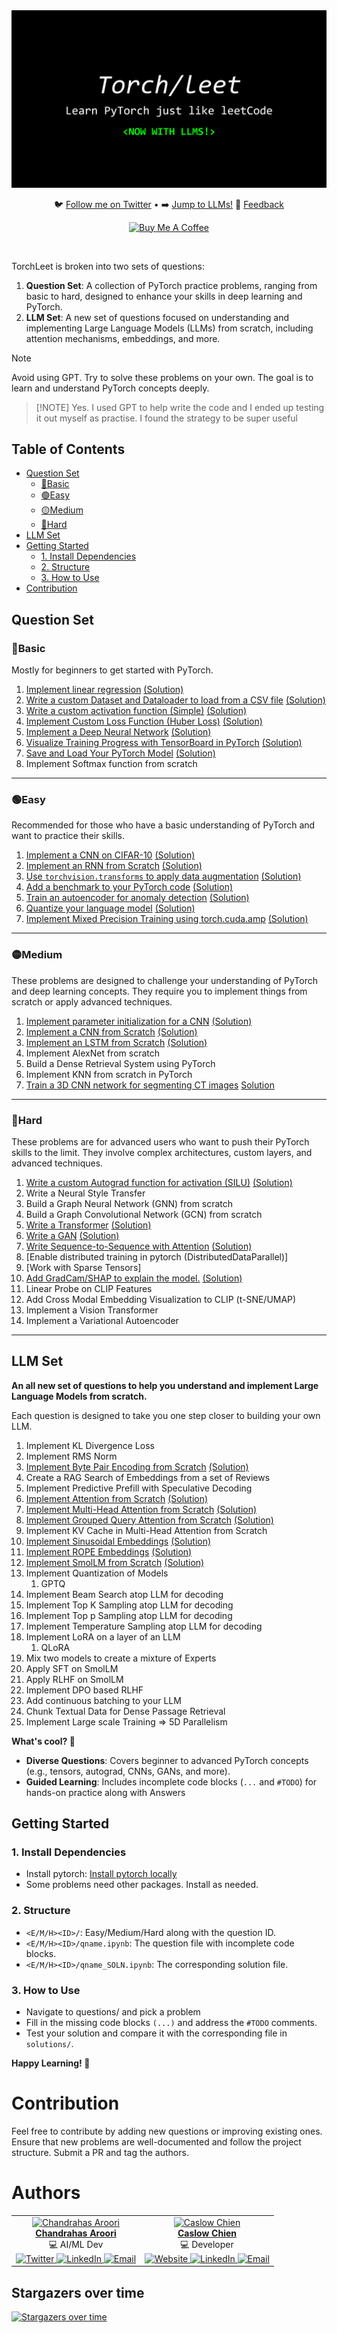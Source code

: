 <div align="center">
  <img src="torchleet-llm.png" alt="Robot Image">
  <!-- <h1>TorchLeet</h1> -->
  <p align="center">
    🐦 <a href="https://twitter.com/charoori_ai">Follow me on Twitter</a> •
    ➡️ <a href="https://github.com/Exorust/TorchLeet/tree/new-llm?tab=readme-ov-file#llm-set">Jump to LLMs!</a>
    📧 <a href="mailto:chandrahas.aroori@gmail.com?subject=LLM%20Cookbook">Feedback</a>
  </p>
  <p>
    <a href="https://www.buymeacoffee.com/charoori_ai" target="_blank"><img src="https://cdn.buymeacoffee.com/buttons/default-orange.png" alt="Buy Me A Coffee" height="39" width="170"></a>
  </p>
</div>
<br/>

TorchLeet is broken into two sets of questions:
1. **Question Set**: A collection of PyTorch practice problems, ranging from basic to hard, designed to enhance your skills in deep learning and PyTorch.
2. **LLM Set**: A new set of questions focused on understanding and implementing Large Language Models (LLMs) from scratch, including attention mechanisms, embeddings, and more.

> [!NOTE]
> Avoid using GPT. Try to solve these problems on your own. The goal is to learn and understand PyTorch concepts deeply.

>  [!NOTE] 
> Yes. I used GPT to help write the code and I ended up testing it out myself as practise. I found the strategy to be super useful

## Table of Contents
- [Question Set](#question-set)
   - [🔵Basic](#basic)
   - [🟢Easy](#easy)
   - [🟡Medium](#medium)
   - [🔴Hard](#hard)
- [LLM Set](#llm-set)
- [Getting Started](#getting-started)
   - [1. Install Dependencies](#1-install-dependencies)
   - [2. Structure](#2-structure)
   - [3. How to Use](#3-how-to-use)
- [Contribution](#contribution)


## Question Set

### 🔵Basic
Mostly for beginners to get started with PyTorch.

1. [Implement linear regression](torch/basic/lin-regression/lin-regression.ipynb) [(Solution)](torch/basic/lin-regression/lin-regression_SOLN.ipynb)
2. [Write a custom Dataset and Dataloader to load from a CSV file](torch/basic/custom-dataset/custom-dataset.ipynb) [(Solution)](torch/basic/custom-dataset/custom-dataset_SOLN.ipynb) 
3. [Write a custom activation function (Simple)](torch/basic/custom-activation/custom-activation.ipynb) [(Solution)](torch/basic/custom-activation/custom-activation_SOLN.ipynb)
4. [Implement Custom Loss Function (Huber Loss)](torch/basic/custom-loss/custom-loss.ipynb) [(Solution)](torch/basic/custom-loss/custom-loss_SOLN.ipynb)  
5. [Implement a Deep Neural Network](torch/basic/custom-DNN/custon-DNN.ipynb) [(Solution)](torch/basic/custom-DNN/custon-DNN_SOLN.ipynb)  
6. [Visualize Training Progress with TensorBoard in PyTorch](torch/basic/tensorboard/tensorboard.ipynb) [(Solution)](torch/basic/tensorboard/tensorboard_SOLN.ipynb)  
7. [Save and Load Your PyTorch Model](torch/basic/save-model/save_model.ipynb) [(Solution)](torch/basic/save-model/save_model_SOLN.ipynb) 
10. Implement Softmax function from scratch

---

### 🟢Easy
Recommended for those who have a basic understanding of PyTorch and want to practice their skills.
1. [Implement a CNN on CIFAR-10](torch/easy/cnn/CNN.ipynb) [(Solution)](torch/easy/cnn/CNN_SOLN.ipynb)  
2. [Implement an RNN from Scratch](torch/easy/rnn/RNN.ipynb) [(Solution)](torch/easy/rnn/RNN_SOLN.ipynb)  
3. [Use `torchvision.transforms` to apply data augmentation](torch/easy/augmentation/augmentation.ipynb) [(Solution)](torch/easy/augmentation/augmentation_SOLN.ipynb)  
4. [Add a benchmark to your PyTorch code](torch/easy/benchmark/bench.ipynb) [(Solution)](torch/easy/benchmark/bench_SOLN.ipynb)  
5. [Train an autoencoder for anomaly detection](torch/easy/autoencoder/autoencoder.ipynb) [(Solution)](torch/easy/autoencoder/autoencoder_SOLN.ipynb)
6. [Quantize your language model](torch/easy/quantize-lm/quantize-language-model.ipynb) [(Solution)](torch/easy/quantize-lm/quantize-language-model_SOLN.ipynb)
7. [Implement Mixed Precision Training using torch.cuda.amp](torch/easy/cuda-amp/cuda-amp.ipynb) [(Solution)](torch/easy/cuda-amp/cuda-amp_SOLN.ipynb)
   
---

### 🟡Medium 
These problems are designed to challenge your understanding of PyTorch and deep learning concepts. They require you to implement things from scratch or apply advanced techniques.
1. [Implement parameter initialization for a CNN](torch/medium/cnn-param-init/CNN_ParamInit.ipynb) [(Solution)](torch/medium/cnn-param-init/CNN_ParamInit_SOLN.ipynb)
2. [Implement a CNN from Scratch](torch/medium/cnn-scratch/CNN_scratch.ipynb) [(Solution)](torch/medium/cnn-scratch/CNN_scratch_SOLN.ipynb) 
3. [Implement an LSTM from Scratch](torch/medium/lstm/LSTM.ipynb) [(Solution)](torch/medium/lstm/LSTM_SOLN.ipynb)  
4. Implement AlexNet from scratch 
5. Build a Dense Retrieval System using PyTorch
6.  Implement KNN from scratch in PyTorch
7.  [Train a 3D CNN network for segmenting CT images](torch/medium/3dcnn/3DCNN.ipynb) [Solution](torch/medium/3dcnn/3DCNN_SOLN.ipynb)

---

### 🔴Hard
These problems are for advanced users who want to push their PyTorch skills to the limit. They involve complex architectures, custom layers, and advanced techniques.
1. [Write a custom Autograd function for activation (SILU)](torch/hard/custom-autograd/custom-autgrad-function.ipynb) [(Solution)](torch/hard/custom-autograd/custom-autgrad-function_SOLN.ipynb)
2. Write a Neural Style Transfer  
3. Build a Graph Neural Network (GNN) from scratch
4. Build a Graph Convolutional Network (GCN) from scratch
5. [Write a Transformer](torch/hard/transformer/transformer.ipynb) [(Solution)](torch/hard/transformer/transformer_SOLN.ipynb)  
6. [Write a GAN](torch/hard/GAN/GAN.ipynb) [(Solution)](torch/hard/GAN/GAN_SOLN.ipynb)  
7. [Write Sequence-to-Sequence with Attention](torch/hard/seq-seq/seq-to-seq-with-Attention.ipynb) [(Solution)](torch/hard/seq-seq/seq-to-seq-with-Attention_SOLN.ipynb)  
8. [Enable distributed training in pytorch (DistributedDataParallel)]
9. [Work with Sparse Tensors]
10. [Add GradCam/SHAP to explain the model.](torch/hard/xai/xai.ipynb) [(Solution)](torch/hard/xai/xai_SOLN.ipynb)
11. Linear Probe on CLIP Features
12. Add Cross Modal Embedding Visualization to CLIP (t-SNE/UMAP)
13. Implement a Vision Transformer
14. Implement a Variational Autoencoder

---

## LLM Set

**An all new set of questions to help you understand and implement Large Language Models from scratch.**

Each question is designed to take you one step closer to building your own LLM.

1. Implement KL Divergence Loss
2. Implement RMS Norm
3. [Implement Byte Pair Encoding from Scratch](llm/Byte-Pair-Encoder/BPE-q3.ipynb) [(Solution)](llm/Byte-Pair-Encoder/BPE-q3.ipynb)
4. Create a RAG Search of Embeddings from a set of Reviews
5. Implement Predictive Prefill with Speculative Decoding
6. [Implement Attention from Scratch](llm/Implement-Attention-from-Scratch/attention-q4-Question.ipynb) [(Solution)](llm/Implement-Attention-from-Scratch/attention-q4.ipynb)
7. [Implement Multi-Head Attention from Scratch](llm/Multi-Head-Attention/multi-head-attention-q5-Question.ipynb) [(Solution)](llm/Multi-Head-Attention/multi-head-attention-q5.ipynb)
8. [Implement Grouped Query Attention from Scratch](llm/Grouped-Query-Attention/grouped-query-attention-Question.ipynb) [(Solution)](llm/Grouped-Query-Attention/grouped-query-attention.ipynb)
9. Implement KV Cache in Multi-Head Attention from Scratch
10. [Implement Sinusoidal Embeddings](llm/Sinusoidal-Positional-Embedding/sinusoidal-q7-Question.ipynb) [(Solution)](llm/Sinusoidal-Positional-Embedding/sinusoidal-q7.ipynb)
11. [Implement ROPE Embeddings](llm/Rotary-Positional-Embedding/rope-q8-Question.ipynb) [(Solution)](llm/Rotary-Positional-Embedding/rope-q8.ipynb)
12. [Implement SmolLM from Scratch](llm/SmolLM/smollm-q12-Question.ipynb) [(Solution)](llm/SmolLM/smollm-q12.ipynb)
13. Implement Quantization of Models
    1.  GPTQ
14. Implement Beam Search atop LLM for decoding
15. Implement Top K Sampling atop LLM for decoding
16. Implement Top p Sampling atop LLM for decoding
17. Implement Temperature Sampling atop LLM for decoding
18. Implement LoRA on a layer of an LLM
    1.  QLoRA
19. Mix two models to create a mixture of Experts
20. Apply SFT on SmolLM 
21. Apply RLHF on SmolLM
22. Implement DPO based RLHF
23. Add continuous batching to your LLM
24. Chunk Textual Data for Dense Passage Retrieval
25. Implement Large scale Training => 5D Parallelism

**What's cool? 🚀**
- **Diverse Questions**: Covers beginner to advanced PyTorch concepts (e.g., tensors, autograd, CNNs, GANs, and more).
- **Guided Learning**: Includes incomplete code blocks (`...` and `#TODO`) for hands-on practice along with Answers

## Getting Started

### 1. Install Dependencies
- Install pytorch: [Install pytorch locally](https://pytorch.org/get-started/locally/)
- Some problems need other packages. Install as needed.

### 2. Structure
- `<E/M/H><ID>/`: Easy/Medium/Hard along with the question ID.
- `<E/M/H><ID>/qname.ipynb`: The question file with incomplete code blocks.
- `<E/M/H><ID>/qname_SOLN.ipynb`: The corresponding solution file.

### 3. How to Use
- Navigate to questions/ and pick a problem
- Fill in the missing code blocks `(...)` and address the `#TODO` comments.
- Test your solution and compare it with the corresponding file in `solutions/`.

**Happy Learning! 🚀**


# Contribution
Feel free to contribute by adding new questions or improving existing ones. Ensure that new problems are well-documented and follow the project structure. Submit a PR and tag the authors.

# Authors

<div align="center">
  <table>
    <tr>
      <td align="center">
        <a href="https://github.com/Exorust">
          <img src="https://avatars.githubusercontent.com/u/20578676?v=4" width="100px;" alt="Chandrahas Aroori"/>
          <br />
          <b>Chandrahas Aroori</b>
        </a>
        <br />
        💻 AI/ML Dev
        <br />
        <a href="ttps://twitter.com/charoori_ai" target="_blank">
          <img src="https://upload.wikimedia.org/wikipedia/commons/6/60/Twitter_Logo_as_of_2021.svg" width="20px;" alt="Twitter"/>
        </a> 
        <a href="https://www.linkedin.com/in/chandrahas-aroori/" target="_blank">
          <img src="https://upload.wikimedia.org/wikipedia/commons/0/0e/LinkedIn_Logo_2013.svg" width="20px;" alt="LinkedIn"/>
        </a>
        <a href="mailto:charoori@bu.edu" target="_blank">
          <img src="https://upload.wikimedia.org/wikipedia/commons/a/a6/Email_icon.svg" width="20px;" alt="Email"/>
        </a>
      </td>
      <td align="center">
        <a href="https://github.com/CaslowChien">
          <img src="https://avatars.githubusercontent.com/u/99608452?v=4" width="100px;" alt="Caslow Chien"/>
          <br />
          <b>Caslow Chien</b>
        </a>
        <br />
        💻 Developer
        <br />
        <a href="https://caslowchien.github.io/caslow.github.io/" target="_blank">
          <img src="https://upload.wikimedia.org/wikipedia/commons/6/60/Twitter_Logo_as_of_2021.svg" width="20px;" alt="Website"/>
        </a> 
        <a href="https://www.linkedin.com/in/caslow/" target="_blank">
          <img src="https://upload.wikimedia.org/wikipedia/commons/0/0e/LinkedIn_Logo_2013.svg" width="20px;" alt="LinkedIn"/>
        </a>
        <a href="mailto:caslow@bu.edu" target="_blank">
          <img src="https://upload.wikimedia.org/wikipedia/commons/a/a6/Email_icon.svg" width="20px;" alt="Email"/>
        </a>
      </td>
    </tr>
  </table>
</div>

                        
## Stargazers over time
[![Stargazers over time](https://starchart.cc/Exorust/TorchLeet.svg?variant=adaptive)](https://starchart.cc/Exorust/TorchLeet)
